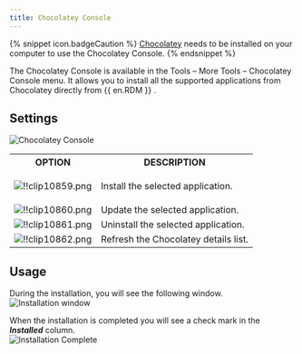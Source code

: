 ```yaml
---
title: Chocolatey Console
---
```

{% snippet icon.badgeCaution %} 
[Chocolatey](https://chocolatey.org/) needs to be installed on your computer to use the Chocolatey Console. 
{% endsnippet %}
 
The Chocolatey Console is available in the Tools – More Tools – Chocolatey Console menu. It allows you to install all the supported applications from Chocolatey directly from {{ en.RDM }} . 

## Settings 

![Chocolatey Console](/img/en/rdm/windows/clip10371.png) 

<table>
	<tr>
		<th>
OPTION 
		</th>
		<th>
DESCRIPTION 
		</th>
	</tr>
	<tr>
		<td>

![!!clip10859.png](/img/en/rdm/windows/clip10859.png) 
		</td>
		<td>
Install the selected application. 
		</td>
	</tr>
	<tr>
		<td>
![!!clip10860.png](/img/en/rdm/windows/clip10860.png) 
		</td>
		<td>
Update the selected application. 
		</td>
	</tr>
	<tr>
		<td>
![!!clip10861.png](/img/en/rdm/windows/clip10861.png) 
		</td>
		<td>
Uninstall the selected application. 
		</td>
	</tr>
	<tr>
		<td>
![!!clip10862.png](/img/en/rdm/windows/clip10862.png) 
		</td>
		<td>
Refresh the Chocolatey details list. 
		</td>
	</tr>
</table>

## Usage 

During the installation, you will see the following window.  
![Installation window](/img/en/rdm/windows/clip10372.png) 

When the installation is completed you will see a check mark in the ***Installed*** column.  
![Installation Complete](/img/en/rdm/windows/clip10405.png) 
